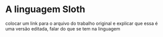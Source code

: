 # A linguagem Sloth
colocar um link para o arquivo do trabalho original e explicar que essa é uma versão editada, falar do que se tem na linguagem